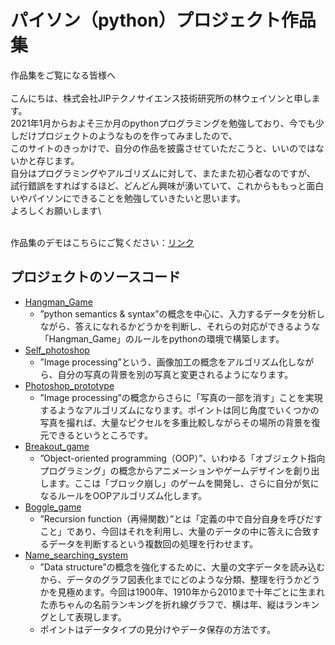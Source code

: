 # パイソン（python）プロジェクト作品集
作品集をご覧になる皆様へ\
\
こんにちは、株式会社JIPテクノサイエンス技術研究所の林ウェイソンと申します。\
2021年1月からおよそ三か月のpythonプログラミングを勉強しており、今でも少しだけプロジェクトのようなものを作ってみましたので、\
このサイトのきっかけで、自分の作品を披露させていただこうと、いいのではないかと存じます。\
自分はプログラミングやアルゴリズムに対して、またまた初心者なのですが、\
試行錯誤をすればするほど、どんどん興味が湧いていて、これからももっと面白いやパイソンにできることを勉強していきたいと思います。\
よろしくお願いします\

\
作品集のデモはこちらにご覧ください：[リンク](https://drive.google.com/drive/folders/1LeAIcISoxniMs2iFidXeVnlCzAyumaFT?usp=sharing)

## プロジェクトのソースコード
* [Hangman_Game](https://github.com/hayashimatsu/python-projects/tree/main/hangman_game)
  * ”python semantics & syntax”の概念を中心に、入力するデータを分析しながら、答えになれるかどうかを判断し、それらの対応ができるような「Hangman_Game」のルールをpythonの環境で構築します。 
* [Self_photoshop](https://github.com/hayashimatsu/python-projects/tree/main/self_photoshop)
  * ”Image processing”という、画像加工の概念をアルゴリズム化しながら、自分の写真の背景を別の写真と変更されるようになります。
* [Photoshop_prototype](https://github.com/hayashimatsu/python-projects/tree/main/photoshop_prototype)
  * ”Image processing”の概念からさらに「写真の一部を消す」ことを実現するようなアルゴリズムになります。ポイントは同じ角度でいくつかの写真を撮れば、大量なピクセルを多重比較しながらその場所の背景を復元できるというところです。
* [Breakout_game](https://github.com/hayashimatsu/python-projects/tree/main/break_out_game)
  * ”Object-oriented programming（OOP）”、いわゆる「オブジェクト指向プログラミング」の概念からアニメーションやゲームデザインを創り出します。ここは「ブロック崩し」のゲームを開発し、さらに自分が気になるルールをOOPアルゴリズム化します。
* [Boggle_game](https://github.com/hayashimatsu/python-projects/tree/main/boggle_game_solver) 
  * ”Recursion function（再帰関数）”とは「定義の中で自分自身を呼びだすこと」であり、今回はそれを利用し、大量のデータの中に答えに合致するデータを判断するという複数回の処理を行わせます。
* [Name_searching_system](https://github.com/hayashimatsu/python-projects/tree/main/name_searching_system)
  * ”Data structure”の概念を強化するために、大量の文字データを読み込むから、データのグラフ図表化までにどのような分類、整理を行うかどうかを見極めます。今回は1900年、1910年から2010まで十年ごとに生まれた赤ちゃんの名前ランキングを折れ線グラフで、横は年、縦はランキングとして表現します。
  * ポイントはデータタイプの見分けやデータ保存の方法です。
